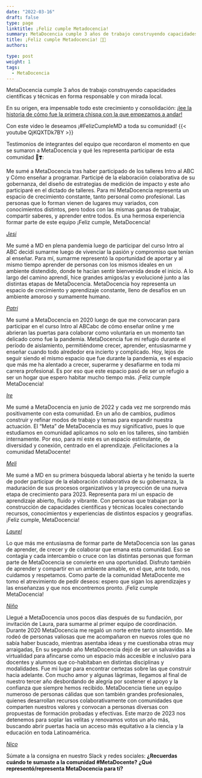 ```yaml
---
date: "2022-03-16"
draft: false
type: page
linktitle: ¡Feliz cumple Metadocencia!
summary: MetaDocencia cumple 3 años de trabajo construyendo capacidades científicas y técnicas en forma responsable y con mirada local.
title: ¡Feliz cumple Metadocencia! 🍎🎂
authors: 

type: post
weight: 1
tags: 
  - MetaDocencia 
---
```


MetaDocencia cumple 3 años de trabajo construyendo capacidades científicas y técnicas en forma responsable y con mirada local.

En su origen, era impensable todo este crecimiento y consolidación: [¡lee la historia de cómo fue la primera chispa con la que empezamos a andar!](https://www.metadocencia.org/post/origenmd/)

Con este video le deseamos ¡#FelizCumpleMD a toda su comunidad!
{{< youtube QjKQXTDk7BY >}}

Testimonios de integrantes del equipo que recordaron el momento en que se sumaron a MetaDocencia y qué les representa participar de esta comunidad 🍎❣️:

Me sumé a MetaDocencia tras haber participado de los talleres Intro al ABC y Cómo enseñar a programar. Participé de la elaboración colaborativa de su gobernanza, del diseño de estrategias de medición de impacto y este año participaré en el dictado de talleres. Para mí MetaDocencia representa un espacio de crecimiento constante, tanto personal como profesional. Las personas que lo forman vienen de lugares muy variados, con conocimientos distintos, pero todos con las mismas ganas de trabajar, compartir saberes, y aprender entre todos. Es una hermosa experiencia formar parte de este equipo ¡Feliz cumple, MetaDocencia! 

*[Jesi](https://www.metadocencia.org/authors/jformoso/)*

Me sumé a MD en plena pandemia luego de participar del curso Intro al ABC decidí sumarme luego de vivenciar la pasión y compromiso que tenían al enseñar. Para mí, sumarme representó la oportunidad de aportar y al mismo tiempo aprender de personas con los mismos ideales en un ambiente distendido, donde te hacían sentir bienvenida desde el inicio. A lo largo del camino aprendí, hice grandes amigos/as y evolucioné junto a las distintas etapas de MetaDocencia. MetaDocencia hoy representa un espacio de crecimiento y aprendizaje constante, lleno de desafíos en un ambiente amoroso y sumamente humano.

*[Patri](https://www.metadocencia.org/authors/patriloto/)*

Me sumé a MetaDocencia en 2020 luego de que me convocaran para participar en el curso Intro al ABCabc de cómo enseñar online y me abrieran las puertas para colaborar como voluntaria en un momento tan delicado como fue la pandemia. MetaDocencia fue mi refugio durante el período de aislamiento, permitiéndome crecer, aprender, entusiasmarme y enseñar cuando todo alrededor era incierto y complicado. Hoy, lejos de seguir siendo el mismo espacio que fue durante la pandemia, es el espacio que más me ha alentado a crecer, superarme y desafiarme en toda mi carrera profesional. Es por eso que este espacio pasó de ser un refugio a ser un hogar que espero habitar mucho tiempo más. ¡Feliz cumple MetaDocencia! 

*[Ire](https://www.metadocencia.org/authors/irenevazano/)*

Me sumé a MetaDocencia en junio de 2022 y cada vez me sorprendo más positivamente con esta comunidad. En un año de cambios, pudimos construir y refinar modos de trabajo y temas para expandir nuestra actuación. El “Meta” de MetaDocencia es muy significativo, pues lo que estudiamos en comunidad aplicamos no solo en los talleres, sino también internamente. Por eso, para mí este es un espacio estimulante, de diversidad y conexión, centrado en el aprendizaje. ¡Felicitaciones a la comunidad MetaDocente!

*[Meli](https://www.metadocencia.org/authors/melissa/)*

Me sumé a MD en su primera búsqueda laboral abierta y he tenido la suerte de poder participar de la elaboración colaborativa de su gobernanza, la maduración de sus procesos organizativos y la proyección de una nueva etapa de crecimiento para 2023.
Representa para mí un espacio de aprendizaje abierto, fluido y vibrante. Con personas que trabajan por la construcción de capacidades científicas y técnicas locales conectando recursos, conocimientos y experiencias de distintos espacios y geografías. ¡Feliz cumple, MetaDocencia! 

*[Laurel](https://www.metadocencia.org/authors/laurel/)*

Lo que más me entusiasma de formar parte de MetaDocencia son las ganas de aprender, de crecer y de colaborar que emana esta comunidad. Eso se contagia y cada intercambio o cruce con las distintas personas que forman parte de MetaDocencia se convierte en una oportunidad.
Disfruto también de aprender y compartir en un ambiente amable, en el que, ante todo, nos cuidamos y respetamos. 
Como parte de la comunidad MetaDocente me tomo el atrevimiento de pedir deseos: espero que sigan los aprendizajes y las enseñanzas y que nos encontremos pronto.
¡Feliz cumple MetaDocencia! 

*[Niño](https://www.metadocencia.org/authors/jbuede/)*

Llegué a MetaDocencia unos pocos días después de su fundación, por invitación de Laura, para sumarme al primer equipo de coordinación. Durante 2020 MetaDocencia me regaló un norte entre tanto sinsentido. Me rodeó de personas valiosas que me acompañaron en nuevos roles que no sabía haber buscado, mientras asentaba ideas y me cuestionaba otras muy arraigadas, En su segundo año MetaDocencia dejó de ser un salvavidas a la virtualidad para afincarse como un espacio más accesible e inclusivo para docentes y alumnos que co-habitaban en distintas disciplinas y modalidades. Fue mi lugar para encontrar certezas sobre las que construir hacia adelante. Con mucho amor y algunas lágrimas, llegamos al final de nuestro tercer año desbordando de alegría por sostener el apoyo y la confianza que siempre hemos recibido. MetaDocencia tiene un equipo numeroso de personas cálidas que son también grandes profesionales, quienes desarrollan recursos colaborativamente con comunidades que comparten nuestros valores y convocan a personas diversas con propuestas de formación probadas y efectivas. Este marzo de 2023 nos detenemos para soplar las velitas y renovamos votos un año más, buscando abrir puertas hacia un acceso más equitativo a la ciencia y la educación en toda Latinoamérica. 

*[Nico](https://www.metadocencia.org/authors/npalopoli/)*

Súmate a la consigna en nuestro Slack y redes sociales: **¿Recuerdas cuándo te sumaste a la comunidad #MetaDocente? ¿Qué representó/representa MetaDocencia para tí?** 
